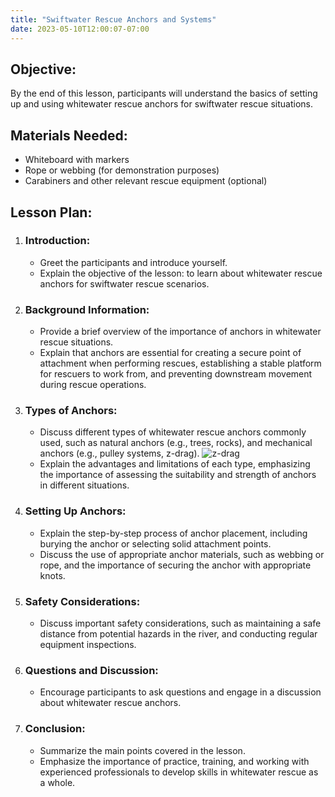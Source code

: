 ```yaml
---
title: "Swiftwater Rescue Anchors and Systems"
date: 2023-05-10T12:00:07-07:00
---
```


## Objective: 

By the end of this lesson, participants will understand the basics of setting up and using whitewater rescue anchors for swiftwater rescue situations.

## Materials Needed:

- Whiteboard with markers
- Rope or webbing (for demonstration purposes)
- Carabiners and other relevant rescue equipment (optional)

## Lesson Plan:

1. ### Introduction:
   
   - Greet the participants and introduce yourself.
   - Explain the objective of the lesson: to learn about whitewater rescue anchors for swiftwater rescue scenarios.
   
2. ### Background Information:
   
   - Provide a brief overview of the importance of anchors in whitewater rescue situations.
   - Explain that anchors are essential for creating a secure point of attachment when performing rescues, establishing a stable platform for rescuers to work from, and preventing downstream movement during rescue operations.
   
3. ### Types of Anchors:
   
   - Discuss different types of whitewater rescue anchors commonly used, such as natural anchors (e.g., trees, rocks), and mechanical anchors (e.g., pulley systems, z-drag).
   ![z-drag](z-drag.png)
   - Explain the advantages and limitations of each type, emphasizing the importance of assessing the suitability and strength of anchors in different situations.
   
4. ### Setting Up Anchors:
   
   - Explain the step-by-step process of anchor placement, including burying the anchor or selecting solid attachment points.
   - Discuss the use of appropriate anchor materials, such as webbing or rope, and the importance of securing the anchor with appropriate knots.

6. ### Safety Considerations:
   
   - Discuss important safety considerations, such as maintaining a safe distance from potential hazards in the river, and conducting regular equipment inspections.
   
7. ### Questions and Discussion:
   
   - Encourage participants to ask questions and engage in a discussion about whitewater rescue anchors.

8. ### Conclusion:
   
   - Summarize the main points covered in the lesson.
   - Emphasize the importance of practice, training, and working with experienced professionals to develop skills in whitewater rescue as a whole.
